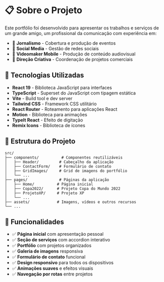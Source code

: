 # 📋 Sobre o Projeto

Este portfólio foi desenvolvido para apresentar os trabalhos e serviços de um grande amigo, um profissional da comunicação com experiência em:

- 📰 **Jornalismo** - Cobertura e produção de eventos
- 📱 **Social Media** - Gestão de redes sociais
- 🎥 **Videomaker Mobile** - Produção de conteúdo audiovisual
- 🎨 **Direção Criativa** - Coordenação de projetos comerciais

## 🚀 Tecnologias Utilizadas

- **React 19** - Biblioteca JavaScript para interfaces
- **TypeScript** - Superset do JavaScript com tipagem estática
- **Vite** - Build tool e dev server
- **Tailwind CSS** - Framework CSS utilitário
- **React Router** - Roteamento para aplicações React
- **Motion** - Biblioteca para animações
- **TypeIt React** - Efeito de digitação
- **Remix Icons** - Biblioteca de ícones

## 📁 Estrutura do Projeto

```
src/
├── components/          # Componentes reutilizáveis
│   ├── Header/         # Cabeçalho da aplicação
│   ├── ContactForm/    # Formulário de contato
│   ├── GridImages/     # Grid de imagens do portfólio
│   └── ...
├── pages/              # Páginas da aplicação
│   ├── Home/          # Página inicial
│   ├── Copa2022/      # Projeto Copa do Mundo 2022
│   ├── ProjetoXP/     # Projeto XP
│   └── ...
├── assets/            # Imagens, vídeos e outros recursos
└── ...
```

## 🎯 Funcionalidades

- ✅ **Página inicial** com apresentação pessoal
- ✅ **Seção de serviços** com accordion interativo
- ✅ **Portfólio** com projetos organizados
- ✅ **Galeria de imagens** responsiva
- ✅ **Formulário de contato** funcional
- ✅ **Design responsivo** para todos os dispositivos
- ✅ **Animações suaves** e efeitos visuais
- ✅ **Navegação por rotas** entre projetos
